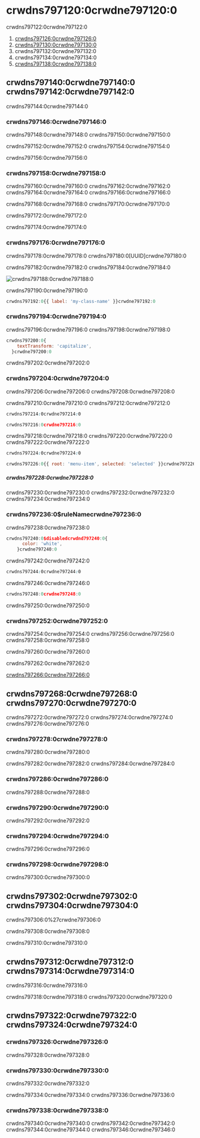 # crwdns797120:0crwdne797120:0

<p class="description">crwdns797122:0crwdne797122:0</p>

1. [crwdns797126:0crwdne797126:0](crwdns797124:0crwdne797124:0)
2. [crwdns797130:0crwdne797130:0](crwdns797128:0crwdne797128:0)
3. crwdns797132:0crwdne797132:0
4. crwdns797134:0crwdne797134:0
5. [crwdns797138:0crwdne797138:0](crwdns797136:0crwdne797136:0)

## crwdns797140:0crwdne797140:0 crwdns797142:0crwdne797142:0

crwdns797144:0crwdne797144:0

### crwdns797146:0crwdne797146:0

crwdns797148:0crwdne797148:0 crwdns797150:0crwdne797150:0

crwdns797152:0crwdne797152:0 crwdns797154:0crwdne797154:0

crwdns797156:0crwdne797156:0

### crwdns797158:0crwdne797158:0

crwdns797160:0crwdne797160:0 crwdns797162:0crwdne797162:0 crwdns797164:0crwdne797164:0 crwdns797166:0crwdne797166:0

crwdns797168:0crwdne797168:0 crwdns797170:0crwdne797170:0

crwdns797172:0crwdne797172:0

crwdns797174:0crwdne797174:0

### crwdns797176:0crwdne797176:0

crwdns797178:0crwdne797178:0 crwdns797180:0[UUID]crwdne797180:0

crwdns797182:0crwdne797182:0 crwdns797184:0crwdne797184:0

![crwdns797188:0crwdne797188:0](crwdns797186:0crwdne797186:0)

crwdns797190:0crwdne797190:0

```jsx
crwdns797192:0{{ label: 'my-class-name' }}crwdne797192:0
```

### crwdns797194:0crwdne797194:0

crwdns797196:0crwdne797196:0 crwdns797198:0crwdne797198:0

```jsx
crwdns797200:0{
    textTransform: 'capitalize',
  }crwdne797200:0
```

crwdns797202:0crwdne797202:0

### crwdns797204:0crwdne797204:0

crwdns797206:0crwdne797206:0 crwdns797208:0crwdne797208:0

crwdns797210:0crwdne797210:0 crwdns797212:0crwdne797212:0

```css
crwdns797214:0crwdne797214:0
```

```jsx
crwdns797216:0crwdne797216:0
```

crwdns797218:0crwdne797218:0 crwdns797220:0crwdne797220:0 crwdns797222:0crwdne797222:0

```css
crwdns797224:0crwdne797224:0
```

```jsx
crwdns797226:0{{ root: 'menu-item', selected: 'selected' }}crwdne797226:0
```

##### crwdns797228:0crwdne797228:0

crwdns797230:0crwdne797230:0 crwdns797232:0crwdne797232:0 crwdns797234:0crwdne797234:0

### crwdns797236:0$ruleNamecrwdne797236:0

crwdns797238:0crwdne797238:0

```js
crwdns797240:0$disabledcrwdnd797240:0{
      color: 'white',
    }crwdne797240:0
```

crwdns797242:0crwdne797242:0

```css
crwdns797244:0crwdne797244:0
```

crwdns797246:0crwdne797246:0

```jsx
crwdns797248:0crwdne797248:0
```

crwdns797250:0crwdne797250:0

### crwdns797252:0crwdne797252:0

crwdns797254:0crwdne797254:0 crwdns797256:0crwdne797256:0 crwdns797258:0crwdne797258:0

crwdns797260:0crwdne797260:0

crwdns797262:0crwdne797262:0

[crwdns797266:0crwdne797266:0](crwdns797264:0crwdne797264:0)

## crwdns797268:0crwdne797268:0 crwdns797270:0crwdne797270:0

crwdns797272:0crwdne797272:0 crwdns797274:0crwdne797274:0 crwdns797276:0crwdne797276:0

### crwdns797278:0crwdne797278:0

crwdns797280:0crwdne797280:0

crwdns797282:0crwdne797282:0 crwdns797284:0crwdne797284:0

### crwdns797286:0crwdne797286:0

crwdns797288:0crwdne797288:0

### crwdns797290:0crwdne797290:0

crwdns797292:0crwdne797292:0

### crwdns797294:0crwdne797294:0

crwdns797296:0crwdne797296:0

### crwdns797298:0crwdne797298:0

crwdns797300:0crwdne797300:0

## crwdns797302:0crwdne797302:0 crwdns797304:0crwdne797304:0

crwdns797306:0%27crwdne797306:0

crwdns797308:0crwdne797308:0

crwdns797310:0crwdne797310:0

## crwdns797312:0crwdne797312:0 crwdns797314:0crwdne797314:0

crwdns797316:0crwdne797316:0

crwdns797318:0crwdne797318:0 crwdns797320:0crwdne797320:0

## crwdns797322:0crwdne797322:0 crwdns797324:0crwdne797324:0

### crwdns797326:0crwdne797326:0

crwdns797328:0crwdne797328:0

### crwdns797330:0crwdne797330:0

crwdns797332:0crwdne797332:0

crwdns797334:0crwdne797334:0 crwdns797336:0crwdne797336:0

### crwdns797338:0crwdne797338:0

crwdns797340:0crwdne797340:0 crwdns797342:0crwdne797342:0 crwdns797344:0crwdne797344:0 crwdns797346:0crwdne797346:0